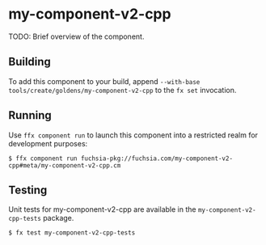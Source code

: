# my-component-v2-cpp

TODO: Brief overview of the component.

## Building

To add this component to your build, append
`--with-base tools/create/goldens/my-component-v2-cpp`
to the `fx set` invocation.

## Running

Use `ffx component run` to launch this component into a restricted realm
for development purposes:

```
$ ffx component run fuchsia-pkg://fuchsia.com/my-component-v2-cpp#meta/my-component-v2-cpp.cm
```

## Testing

Unit tests for my-component-v2-cpp are available in the `my-component-v2-cpp-tests`
package.

```
$ fx test my-component-v2-cpp-tests
```

